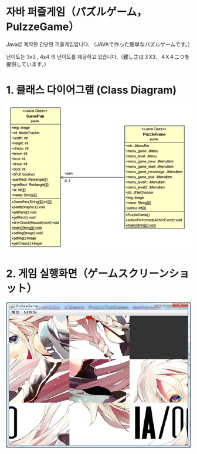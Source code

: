 # 자바 퍼즐게임（パズルゲーム，PulzzeGame）



Java로 제작한 간단한 퍼즐게임입니다. （JAVAで作った簡単なパズルゲームです。）

난이도는 3x3 , 4x4 의 난이도를 제공하고 있습니다.（難しさは３X3、４X４二つを提供しています。）



# 1. 클래스 다이어그램 (Class Diagram)

![image-20211207220637590](README.assets/image-20211207220637590.png)



# 2. 게임 실행화면（ゲームスクリーンショット）



![image-20211207220206990](README.assets/image-20211207220206990.png)





